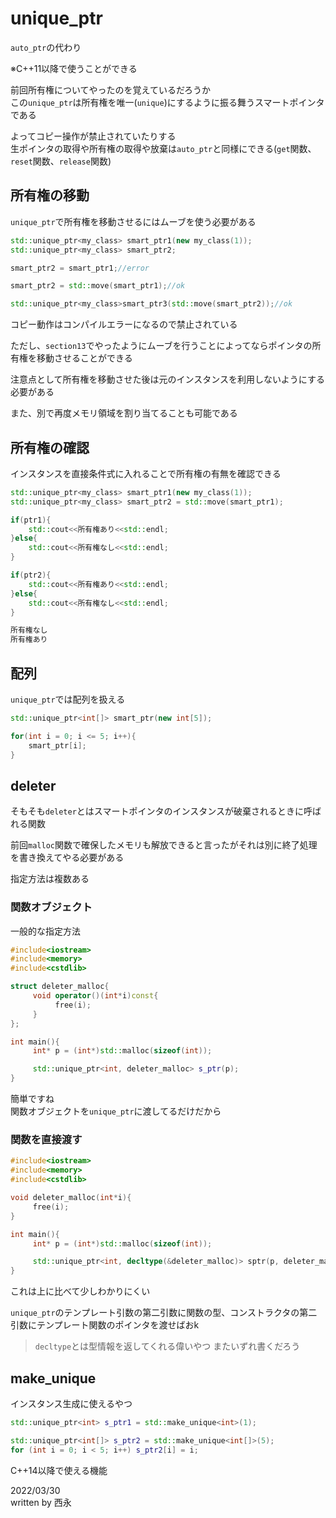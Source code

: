 # unique_ptr

`auto_ptr`の代わり

※C++11以降で使うことができる

前回所有権についてやったのを覚えているだろうか  
この`unique_ptr`は所有権を唯一(`unique`)にするように振る舞うスマートポインタである

よってコピー操作が禁止されていたりする  
生ポインタの取得や所有権の取得や放棄は`auto_ptr`と同様にできる(`get`関数、`reset`関数、`release`関数)

## 所有権の移動

`unique_ptr`で所有権を移動させるにはムーブを使う必要がある

```c++
std::unique_ptr<my_class> smart_ptr1(new my_class(1));
std::unique_ptr<my_class> smart_ptr2;

smart_ptr2 = smart_ptr1;//error

smart_ptr2 = std::move(smart_ptr1);//ok

std::unique_ptr<my_class>smart_ptr3(std::move(smart_ptr2));//ok
```

コピー動作はコンパイルエラーになるので禁止されている

ただし、`section13`でやったようにムーブを行うことによってならポインタの所有権を移動させることができる

注意点として所有権を移動させた後は元のインスタンスを利用しないようにする必要がある

また、別で再度メモリ領域を割り当てることも可能である

## 所有権の確認

インスタンスを直接条件式に入れることで所有権の有無を確認できる

```c++
std::unique_ptr<my_class> smart_ptr1(new my_class(1));
std::unique_ptr<my_class> smart_ptr2 = std::move(smart_ptr1);

if(ptr1){
    std::cout<<所有権あり<<std::endl;
}else{
    std::cout<<所有権なし<<std::endl;
}

if(ptr2){
    std::cout<<所有権あり<<std::endl;
}else{
    std::cout<<所有権なし<<std::endl;
}
```

```markdown
所有権なし
所有権あり
```

## 配列

`unique_ptr`では配列を扱える

```c++
std::unique_ptr<int[]> smart_ptr(new int[5]);

for(int i = 0; i <= 5; i++){
    smart_ptr[i];
}
```

## deleter

そもそも`deleter`とはスマートポインタのインスタンスが破棄されるときに呼ばれる関数

前回`malloc`関数で確保したメモリも解放できると言ったがそれは別に終了処理を書き換えてやる必要がある

指定方法は複数ある

### 関数オブジェクト

一般的な指定方法

```c++
#include<iostream>
#include<memory>
#include<cstdlib>

struct deleter_malloc{
     void operator()(int*i)const{
          free(i);
     }
};

int main(){
     int* p = (int*)std::malloc(sizeof(int));

     std::unique_ptr<int, deleter_malloc> s_ptr(p);
}
```

簡単ですね  
関数オブジェクトを`unique_ptr`に渡してるだけだから


### 関数を直接渡す

```c++
#include<iostream>
#include<memory>
#include<cstdlib>

void deleter_malloc(int*i){
     free(i);
}

int main(){
     int* p = (int*)std::malloc(sizeof(int));

     std::unique_ptr<int, decltype(&deleter_malloc)> sptr(p, deleter_malloc);
}
```

これは上に比べて少しわかりにくい

`unique_ptr`のテンプレート引数の第二引数に関数の型、コンストラクタの第二引数にテンプレート関数のポインタを渡せばおk

>`decltype`とは型情報を返してくれる偉いやつ
またいずれ書くだろう

## make_unique

インスタンス生成に使えるやつ

```c++
std::unique_ptr<int> s_ptr1 = std::make_unique<int>(1);

std::unique_ptr<int[]> s_ptr2 = std::make_unique<int[]>(5);
for (int i = 0; i < 5; i++) s_ptr2[i] = i;
```

C++14以降で使える機能

2022/03/30  
written by 西永
